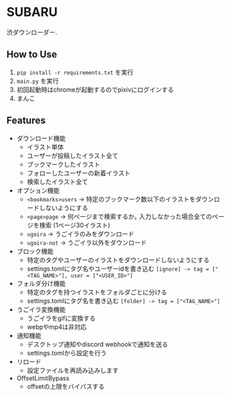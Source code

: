 # SUBARU
渋ダウンローダー.

## How to Use
1. ```pip install -r requirements.txt``` を実行
2. ``main.py`` を実行
3. 初回起動時はchromeが起動するのでpixivにログインする
4. まんこ


## Features
 - ダウンロード機能
   - イラスト単体
   - ユーザーが投稿したイラスト全て
   - ブックマークしたイラスト
   - フォローしたユーザーの新着イラスト
   - 検索したイラスト全て
 - オプション機能
   - ``<bookmarks>users`` -> 特定のブックマーク数以下のイラストをダウンロードしないようにする
   - ``<page>page`` -> 何ページまで検索するか｡ 入力しなかった場合全てのページを検索 (1ページ30イラスト)
   - ``ugoira`` -> うごイラのみをダウンロード
   - ``ugoira-not`` -> うごイラ以外をダウンロード
 - ブロック機能
   - 特定のタグやユーザーのイラストをダウンロードしないようにする
   - settings.tomlにタグ名やユーザーidを書き込む ```[ignore] -> tag = ["<TAG_NAME>"], user = ["<USER_ID>"]```
 - フォルダ分け機能
   - 特定のタグを持つイラストをフォルダごとに分ける
   - settings.tomlにタグ名を書き込む ```[folder] -> tag = ["<TAG_NAME>"]```
 - うごイラ変換機能
   - うごイラをgifに変換する
   - webpやmp4は非対応
 - 通知機能
   - デスクトップ通知やdiscord webhookで通知を送る
   - settings.tomlから設定を行う
 - リロード
   - 設定ファイルを再読み込みします
 - OffsetLimitBypass
   - offsetの上限をバイパスする